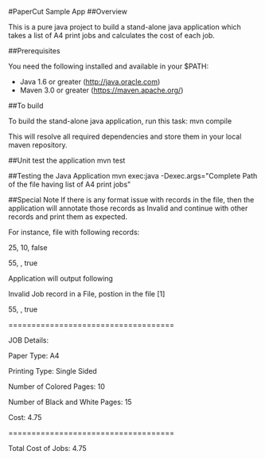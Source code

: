 #PaperCut Sample App
##Overview

This is a pure java project to build a stand-alone java application which takes a list of A4 print jobs and calculates the cost of each job.

##Prerequisites

You need the following installed and available in your $PATH:

- Java 1.6 or greater (http://java.oracle.com)
- Maven 3.0 or greater (https://maven.apache.org/)

##To build

To build the stand-alone java application, run this task:
mvn compile

This will resolve all required dependencies and store them in your local maven repository. 


##Unit test the application
mvn test

##Testing the Java Application
mvn exec:java -Dexec.args="Complete Path of the file having list of A4 print jobs"


##Special Note
If there is any format issue with records in the file, then the application will annotate those records as Invalid and continue with other records and print them as expected. 

For instance, file with following records:

25, 10, false

55, , true


Application will output following 

Invalid Job record in a File, postion in the file [1]


55, , true

====================================

JOB Details:

Paper Type: A4

Printing Type: Single Sided

Number of Colored Pages: 10

Number of Black and White Pages: 15

Cost: 4.75

====================================

Total Cost of Jobs: 4.75
